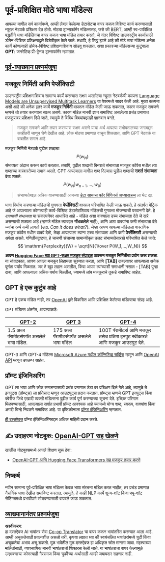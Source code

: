 <!--
CO_OP_TRANSLATOR_METADATA:
{
  "original_hash": "2efbb183384a50f0fc0cde02534d912f",
  "translation_date": "2025-08-26T08:43:27+00:00",
  "source_file": "lessons/5-NLP/20-LangModels/README.md",
  "language_code": "mr"
}
-->
# पूर्व-प्रशिक्षित मोठे भाषा मॉडेल्स

आपल्या मागील सर्व कार्यांमध्ये, आम्ही लेबल केलेल्या डेटासेटचा वापर करून विशिष्ट कार्य करण्यासाठी न्यूरल नेटवर्क प्रशिक्षण देत होतो. मोठ्या ट्रान्सफॉर्मर मॉडेल्ससह, जसे की BERT, आम्ही स्व-पर्यवेक्षित पद्धतीने भाषा मॉडेलिंगचा वापर करून भाषा मॉडेल तयार करतो, जे नंतर विशिष्ट डाउनस्ट्रीम कार्यासाठी डोमेन-विशिष्ट प्रशिक्षणाद्वारे विशेषीकृत केले जाते. तथापि, हे सिद्ध झाले आहे की मोठे भाषा मॉडेल्स अनेक कार्ये कोणत्याही डोमेन-विशिष्ट प्रशिक्षणाशिवाय सोडवू शकतात. अशा प्रकारच्या मॉडेल्सच्या कुटुंबाला **GPT**: जनरेटिव्ह प्री-ट्रेनड ट्रान्सफॉर्मर म्हणतात.

## [पूर्व-व्याख्यान प्रश्नमंजुषा](https://red-field-0a6ddfd03.1.azurestaticapps.net/quiz/120)

## मजकूर निर्मिती आणि पेर्प्लेक्सिटी

डाउनस्ट्रीम प्रशिक्षणाशिवाय सामान्य कार्ये करण्यास सक्षम असलेल्या न्यूरल नेटवर्कची कल्पना [Language Models are Unsupervised Multitask Learners](https://cdn.openai.com/better-language-models/language_models_are_unsupervised_multitask_learners.pdf) या पेपरमध्ये सादर केली आहे. मुख्य कल्पना अशी आहे की अनेक इतर कार्ये **मजकूर निर्मिती** वापरून मॉडेल केली जाऊ शकतात, कारण मजकूर समजणे म्हणजे तो तयार करण्यास सक्षम असणे. कारण मॉडेल मानवी ज्ञान समाविष्ट असलेल्या प्रचंड प्रमाणात मजकूरावर प्रशिक्षण दिले जाते, त्यामुळे ते विविध विषयांबद्दलही ज्ञानवान बनते.

> मजकूर समजणे आणि तयार करण्यास सक्षम असणे याचा अर्थ आपल्या सभोवतालच्या जगाबद्दल काहीतरी जाणून घेणे देखील आहे. लोक मोठ्या प्रमाणात वाचून शिकतात, आणि GPT नेटवर्क या बाबतीत समान आहे.

मजकूर निर्मिती नेटवर्क पुढील शब्दाचा $$P(w_N)$$ संभाव्यता अंदाज करून कार्य करतात. तथापि, पुढील शब्दाची बिनशर्त संभाव्यता मजकूर कॉर्पस मधील त्या शब्दाच्या वारंवारतेच्या समान असते. GPT आपल्याला मागील शब्द दिल्यास पुढील शब्दाची **सशर्त संभाव्यता** देऊ शकते: $$P(w_N | w_{n-1}, ..., w_0)$$

> संभाव्यतेबद्दल अधिक वाचण्यासाठी आमच्या [डेटा सायन्स फॉर बिगिनर्स अभ्यासक्रम](https://github.com/microsoft/Data-Science-For-Beginners/tree/main/1-Introduction/04-stats-and-probability) ला भेट द्या.

भाषा निर्माण करणाऱ्या मॉडेलची गुणवत्ता **पेर्प्लेक्सिटी** वापरून परिभाषित केली जाऊ शकते. हे अंतर्गत मेट्रिक आहे जे आपल्याला कोणत्याही कार्य-विशिष्ट डेटासेटशिवाय मॉडेलची गुणवत्ता मोजण्याची परवानगी देते. हे *वाक्याची संभाव्यता* या संकल्पनेवर आधारित आहे - मॉडेल अशा वाक्याला उच्च संभाव्यता देते जे खरे असण्याची शक्यता आहे (म्हणजे मॉडेल त्याबद्दल **गोंधळलेले** नाही), आणि अशा वाक्यांना कमी संभाव्यता देते ज्यांचा अर्थ कमी लागतो (उदा. *Can it does what?*). जेव्हा आपण आपल्या मॉडेलला वास्तविक मजकूर कॉर्पस मधील वाक्ये देतो, तेव्हा आपल्याला त्यांना उच्च संभाव्यता आणि कमी **पेर्प्लेक्सिटी** असण्याची अपेक्षा असते. गणितीयदृष्ट्या, हे चाचणी संचाच्या सामान्यीकृत उलट संभाव्यतेसारखे परिभाषित केले जाते:
$$
\mathrm{Perplexity}(W) = \sqrt[N]{1\over P(W_1,...,W_N)}
$$ 

**आपण [Hugging Face च्या GPT-सक्षम मजकूर संपादक](https://transformer.huggingface.co/doc/gpt2-large) वापरून मजकूर निर्मितीचा प्रयोग करू शकता.** या संपादकात, आपण आपला मजकूर लिहायला सुरुवात करता, आणि **[TAB]** दाबल्यावर आपल्याला अनेक पूर्णता पर्याय मिळतात. जर ते खूप लहान असतील, किंवा आपण त्यांच्याशी समाधानी नसाल - [TAB] पुन्हा दाबा, आणि आपल्याला अधिक पर्याय मिळतील, ज्यामध्ये लांब मजकूराचे तुकडे समाविष्ट आहेत.

## GPT हे एक कुटुंब आहे

GPT हे एकच मॉडेल नाही, तर [OpenAI](https://openai.com) द्वारे विकसित आणि प्रशिक्षित केलेल्या मॉडेल्सचा संग्रह आहे.

GPT मॉडेल्स अंतर्गत, आपल्याकडे:

| [GPT-2](https://huggingface.co/docs/transformers/model_doc/gpt2#openai-gpt2) | [GPT 3](https://openai.com/research/language-models-are-few-shot-learners) | [GPT-4](https://openai.com/gpt-4) |
| -- | -- | -- |
| 1.5 अब्ज पॅरामीटर्सपर्यंत असलेले भाषा मॉडेल. | 175 अब्ज पॅरामीटर्सपर्यंत असलेले भाषा मॉडेल | 100T पॅरामीटर्स आणि मजकूर तसेच प्रतिमा इनपुट स्वीकारते आणि मजकूर आउटपुट देते. |

GPT-3 आणि GPT-4 मॉडेल्स [Microsoft Azure मधील कॉग्निटिव्ह सर्व्हिस](https://azure.microsoft.com/en-us/services/cognitive-services/openai-service/#overview?WT.mc_id=academic-77998-cacaste) म्हणून आणि [OpenAI API](https://openai.com/api/) म्हणून उपलब्ध आहेत.

## प्रॉम्प्ट इंजिनिअरिंग

GPT ला भाषा आणि कोड समजण्यासाठी प्रचंड प्रमाणात डेटा वर प्रशिक्षण दिले गेले आहे, त्यामुळे ते इनपुट्स (प्रॉम्प्ट्स) ला प्रतिसाद म्हणून आउटपुट्स प्रदान करतात. प्रॉम्प्ट्स म्हणजे GPT इनपुट्स किंवा क्वेरीज जिथे एखादी व्यक्ती मॉडेल्सना पुढील कार्य पूर्ण करण्याच्या सूचना देते. इच्छित परिणाम मिळवण्यासाठी, आपल्याला सर्वात प्रभावी प्रॉम्प्ट आवश्यक आहे ज्यामध्ये योग्य शब्द, स्वरूप, वाक्यांश किंवा अगदी चिन्हे निवडणे समाविष्ट आहे. या दृष्टिकोनाला [प्रॉम्प्ट इंजिनिअरिंग](https://learn.microsoft.com/en-us/shows/ai-show/the-basics-of-prompt-engineering-with-azure-openai-service?WT.mc_id=academic-77998-bethanycheum) म्हणतात.

[ही दस्तऐवज](https://learn.microsoft.com/en-us/semantic-kernel/prompt-engineering/?WT.mc_id=academic-77998-bethanycheum) प्रॉम्प्ट इंजिनिअरिंगबद्दल अधिक माहिती प्रदान करते.

## ✍️ उदाहरण नोटबुक: [OpenAI-GPT सह खेळणे](../../../../../lessons/5-NLP/20-LangModels/GPT-PyTorch.ipynb)

खालील नोटबुक्समध्ये आपले शिक्षण सुरू ठेवा:

* [OpenAI-GPT आणि Hugging Face Transformers सह मजकूर तयार करणे](../../../../../lessons/5-NLP/20-LangModels/GPT-PyTorch.ipynb)

## निष्कर्ष

नवीन सामान्य पूर्व-प्रशिक्षित भाषा मॉडेल्स केवळ भाषा संरचना मॉडेल करत नाहीत, तर प्रचंड प्रमाणात नैसर्गिक भाषा देखील समाविष्ट करतात. त्यामुळे, ते काही NLP कार्ये शून्य-शॉट किंवा फ्यू-शॉट सेटिंग्जमध्ये प्रभावीपणे सोडवण्यासाठी वापरले जाऊ शकतात.

## [व्याख्यानानंतर प्रश्नमंजुषा](https://red-field-0a6ddfd03.1.azurestaticapps.net/quiz/220)

**अस्वीकरण**:  
हा दस्तऐवज AI भाषांतर सेवा [Co-op Translator](https://github.com/Azure/co-op-translator) चा वापर करून भाषांतरित करण्यात आला आहे. आम्ही अचूकतेसाठी प्रयत्नशील असलो तरी, कृपया लक्षात घ्या की स्वयंचलित भाषांतरांमध्ये त्रुटी किंवा अचूकतेचा अभाव असू शकतो. मूळ भाषेतील मूळ दस्तऐवज हा अधिकृत स्रोत मानला जावा. महत्त्वाच्या माहितीसाठी, व्यावसायिक मानवी भाषांतराची शिफारस केली जाते. या भाषांतराचा वापर केल्यामुळे उद्भवणाऱ्या कोणत्याही गैरसमज किंवा चुकीच्या अर्थासाठी आम्ही जबाबदार राहणार नाही.